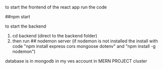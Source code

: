 to start the frontend of the react app run the code

##npm start

to start the backend 

1. cd backend (direct to the backend folder)
2. then run ## nodemon server (if nodemon is not installed the install with code "npm install express cors mongoose dotenv" 
 and "npm install -g nodemon")

database is in mongodb in my ves account in MERN PROJECT cluster

